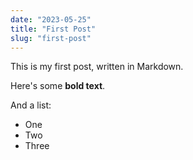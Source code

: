 ```yaml
---
date: "2023-05-25"
title: "First Post"
slug: "first-post"
---
```

This is my first post, written in Markdown.

Here's some __bold text__.

And a list:

* One
* Two
* Three
